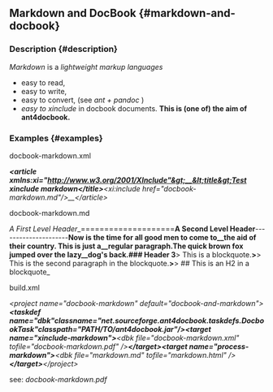 ## Markdown and DocBook {#markdown-and-docbook}

### Description {#description}

_Markdown_ is a _lightweight markup languages_

*   easy to read,
*   easy to write,
*   easy to convert, (see _ant + pandoc_ )
*   _easy to xinclude_ in docbook documents. **This is (one of) the aim of ant4docbook.**

### Examples {#examples}

docbook-markdown.xml

_<?xml version="1.0" encoding="utf-8"?>__&lt;article xmlns:xi="http://www.w3.org/2001/XInclude"&gt;__&lt;title&gt;Test xinclude markdown&lt;/title&gt;__&lt;xi:include href="docbook-markdown.md"/&gt;__&lt;/article&gt;_

docbook-markdown.md

_A First Level Header__====================__A Second Level Header__---------------------__Now is the time for all good men to come to__the aid of their country. This is just a__regular paragraph.__The quick brown fox jumped over the lazy__dog's back.__### Header 3__> This is a blockquote.__>__> This is the second paragraph in the blockquote.__>__> ## This is an H2 in a blockquote_

build.xml

_&lt;project name="docbook-markdown" default="docbook-and-markdown"&gt;__<taskdef name="dbk"__classname="net.sourceforge.ant4docbook.taskdefs.DocbookTask"__classpath="PATH/TO/ant4docbook.jar"/>__<!-- xinclude markdown -->__&lt;target name="xinclude-markdown"&gt;__&lt;dbk file="docbook-markdown.xml" tofile="docbook-markdown.pdf" /&gt;__&lt;/target&gt;__<!-- or process markdown -->__&lt;target name="process-markdown"&gt;__&lt;dbk file="markdown.md" tofile="markdown.html" /&gt;__&lt;/target&gt;__&lt;/project&gt;_

see: _docbook-markdown.pdf_